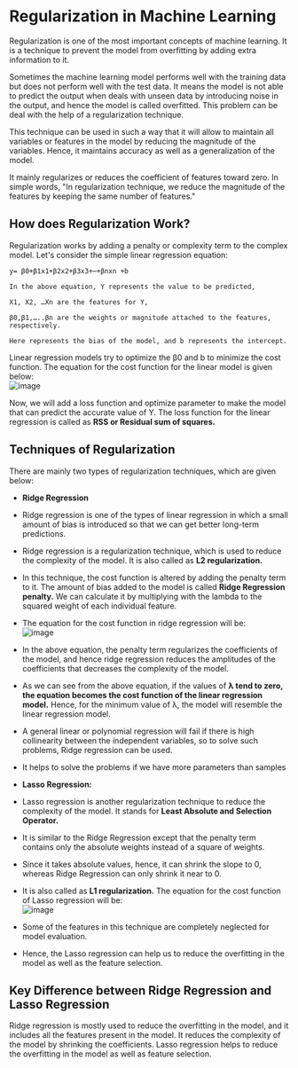 # Regularization in Machine Learning
Regularization is one of the most important concepts of machine learning. It is a technique to prevent the model from overfitting by adding extra information to it.

Sometimes the machine learning model performs well with the training data but does not perform well with the test data. It means the model is not able to predict the output when deals with unseen data by introducing noise in the output, and hence the model is called overfitted. This problem can be deal with the help of a regularization technique.

This technique can be used in such a way that it will allow to maintain all variables or features in the model by reducing the magnitude of the variables. Hence, it maintains accuracy as well as a generalization of the model.

It mainly regularizes or reduces the coefficient of features toward zero. In simple words, "In regularization technique, we reduce the magnitude of the features by keeping the same number of features."

## How does Regularization Work?
Regularization works by adding a penalty or complexity term to the complex model. Let's consider the simple linear regression equation:

    y= β0+β1x1+β2x2+β3x3+⋯+βnxn +b
    
    In the above equation, Y represents the value to be predicted,
    
    X1, X2, …Xn are the features for Y,
    
    β0,β1,…..βn are the weights or magnitude attached to the features, respectively.
    
    Here represents the bias of the model, and b represents the intercept.

Linear regression models try to optimize the β0 and b to minimize the cost function. The equation for the cost function for the linear model is given below: \
![image](https://user-images.githubusercontent.com/58425689/107876528-94a44f00-6eee-11eb-97d2-c018681f1e26.png)

Now, we will add a loss function and optimize parameter to make the model that can predict the accurate value of Y. The loss function for the linear regression is called as **RSS or Residual sum of squares.**

## Techniques of Regularization
There are mainly two types of regularization techniques, which are given below:

- **Ridge Regression** 
- Ridge regression is one of the types of linear regression in which a small amount of bias is introduced so that we can get better long-term predictions.
- Ridge regression is a regularization technique, which is used to reduce the complexity of the model. It is also called as **L2 regularization.**
- In this technique, the cost function is altered by adding the penalty term to it. The amount of bias added to the model is called **Ridge Regression penalty.** We can calculate it by multiplying with the lambda to the squared weight of each individual feature.
- The equation for the cost function in ridge regression will be: \
  ![image](https://user-images.githubusercontent.com/58425689/107876541-a2f26b00-6eee-11eb-9d30-fd5a26325031.png)
- In the above equation, the penalty term regularizes the coefficients of the model, and hence ridge regression reduces the amplitudes of the coefficients that decreases the complexity of the model.
- As we can see from the above equation, if the values of **λ tend to zero, the equation becomes the cost function of the linear regression model.** Hence, for the minimum value of λ, the model will resemble the linear regression model.
- A general linear or polynomial regression will fail if there is high collinearity between the independent variables, so to solve such problems, Ridge regression can be used.
- It helps to solve the problems if we have more parameters than samples

- **Lasso Regression:**
- Lasso regression is another regularization technique to reduce the complexity of the model. It stands for **Least Absolute and Selection Operator.**
- It is similar to the Ridge Regression except that the penalty term contains only the absolute weights instead of a square of weights.
- Since it takes absolute values, hence, it can shrink the slope to 0, whereas Ridge Regression can only shrink it near to 0.
- It is also called as **L1 regularization.** The equation for the cost function of Lasso regression will be:\
  ![image](https://user-images.githubusercontent.com/58425689/107876544-a685f200-6eee-11eb-8bcb-f2ab05e61739.png)
- Some of the features in this technique are completely neglected for model evaluation.
- Hence, the Lasso regression can help us to reduce the overfitting in the model as well as the feature selection.

## Key Difference between Ridge Regression and Lasso Regression
Ridge regression is mostly used to reduce the overfitting in the model, and it includes all the features present in the model. It reduces the complexity of the model by shrinking the coefficients.
Lasso regression helps to reduce the overfitting in the model as well as feature selection.
